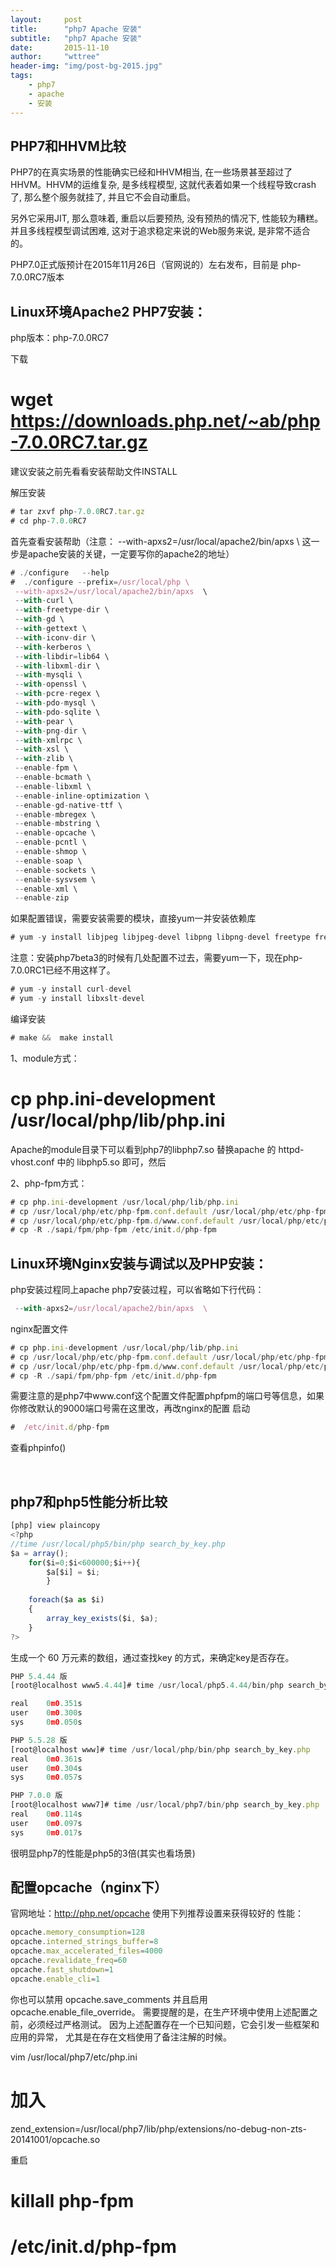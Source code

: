 ```yaml
---
layout:     post
title:      "php7 Apache 安装"
subtitle:   "php7 Apache 安装"
date:       2015-11-10
author:     "wttree"
header-img: "img/post-bg-2015.jpg"
tags:
    - php7
    - apache
    - 安装
---
```





## PHP7和HHVM比较

  PHP7的在真实场景的性能确实已经和HHVM相当, 在一些场景甚至超过了HHVM。HHVM的运维复杂, 是多线程模型, 这就代表着如果一个线程导致crash了, 那么整个服务就挂了, 并且它不会自动重启。
  
  另外它采用JIT, 那么意味着, 重启以后要预热, 没有预热的情况下, 性能较为糟糕。并且多线程模型调试困难, 这对于追求稳定来说的Web服务来说, 是非常不适合的。

  PHP7.0正式版预计在2015年11月26日（官网说的）左右发布，目前是 php-7.0.0RC7版本

## Linux环境Apache2 PHP7安装：

php版本：php-7.0.0RC7

下载
# wget  https://downloads.php.net/~ab/php-7.0.0RC7.tar.gz

建议安装之前先看看安装帮助文件INSTALL

解压安装

```javascript
# tar zxvf php-7.0.0RC7.tar.gz
# cd php-7.0.0RC7
```


首先查看安装帮助（注意： --with-apxs2=/usr/local/apache2/bin/apxs  \  这一步是apache安装的关键，一定要写你的apache2的地址）

```javascript
# ./configure   --help
#  ./configure --prefix=/usr/local/php \
 --with-apxs2=/usr/local/apache2/bin/apxs  \
 --with-curl \
 --with-freetype-dir \
 --with-gd \
 --with-gettext \
 --with-iconv-dir \
 --with-kerberos \
 --with-libdir=lib64 \
 --with-libxml-dir \
 --with-mysqli \
 --with-openssl \
 --with-pcre-regex \
 --with-pdo-mysql \
 --with-pdo-sqlite \
 --with-pear \
 --with-png-dir \
 --with-xmlrpc \
 --with-xsl \
 --with-zlib \
 --enable-fpm \
 --enable-bcmath \
 --enable-libxml \
 --enable-inline-optimization \
 --enable-gd-native-ttf \
 --enable-mbregex \
 --enable-mbstring \
 --enable-opcache \
 --enable-pcntl \
 --enable-shmop \
 --enable-soap \
 --enable-sockets \
 --enable-sysvsem \
 --enable-xml \
 --enable-zip
 ```
 
如果配置错误，需要安装需要的模块，直接yum一并安装依赖库

```javascript
# yum -y install libjpeg libjpeg-devel libpng libpng-devel freetype freetype-devel libxml2 libxml2-devel mysql pcre-devel
```


注意：安装php7beta3的时候有几处配置不过去，需要yum一下，现在php-7.0.0RC1已经不用这样了。

```javascript
# yum -y install curl-devel
# yum -y install libxslt-devel
```

编译安装

```javascript
# make &&  make install
```

1、module方式：
# cp php.ini-development /usr/local/php/lib/php.ini
Apache的module目录下可以看到php7的libphp7.so
替换apache 的 httpd-vhost.conf 中的 libphp5.so 即可，然后


2、php-fpm方式：

```javascript
# cp php.ini-development /usr/local/php/lib/php.ini
# cp /usr/local/php/etc/php-fpm.conf.default /usr/local/php/etc/php-fpm.conf
# cp /usr/local/php/etc/php-fpm.d/www.conf.default /usr/local/php/etc/php-fpm.d/www.conf
# cp -R ./sapi/fpm/php-fpm /etc/init.d/php-fpm
```




## Linux环境Nginx安装与调试以及PHP安装：

php安装过程同上apache php7安装过程，可以省略如下行代码：

```javascript
 --with-apxs2=/usr/local/apache2/bin/apxs  \
```

nginx配置文件

```javascript
# cp php.ini-development /usr/local/php/lib/php.ini
# cp /usr/local/php/etc/php-fpm.conf.default /usr/local/php/etc/php-fpm.conf
# cp /usr/local/php/etc/php-fpm.d/www.conf.default /usr/local/php/etc/php-fpm.d/www.conf
# cp -R ./sapi/fpm/php-fpm /etc/init.d/php-fpm
```

需要注意的是php7中www.conf这个配置文件配置phpfpm的端口号等信息，如果你修改默认的9000端口号需在这里改，再改nginx的配置
启动

```javascript
#  /etc/init.d/php-fpm
```

查看phpinfo()

﻿﻿
﻿﻿
## php7和php5性能分析比较

```javascript
[php] view plaincopy
<?php  
//time /usr/local/php5/bin/php search_by_key.php  
$a = array();  
    for($i=0;$i<600000;$i++){  
        $a[$i] = $i;  
        }  
  
    foreach($a as $i)  
    {  
        array_key_exists($i, $a);  
    }  
?>  
```

生成一个 60 万元素的数组，通过查找key 的方式，来确定key是否存在。

```javascript
PHP 5.4.44 版
[root@localhost www5.4.44]# time /usr/local/php5.4.44/bin/php search_by_key.php

real    0m0.351s
user    0m0.300s
sys     0m0.050s

PHP 5.5.28 版
[root@localhost www]# time /usr/local/php/bin/php search_by_key.php
real    0m0.361s
user    0m0.304s
sys     0m0.057s

PHP 7.0.0 版
[root@localhost www7]# time /usr/local/php7/bin/php search_by_key.php
real    0m0.114s
user    0m0.097s
sys     0m0.017s
```

很明显php7的性能是php5的3倍(其实也看场景)

## 配置opcache（nginx下）
官网地址：http://php.net/opcache
使用下列推荐设置来获得较好的 性能：

```javascript
opcache.memory_consumption=128
opcache.interned_strings_buffer=8
opcache.max_accelerated_files=4000
opcache.revalidate_freq=60
opcache.fast_shutdown=1
opcache.enable_cli=1
```

你也可以禁用 opcache.save_comments 并且启用 opcache.enable_file_override。 需要提醒的是，在生产环境中使用上述配置之前，必须经过严格测试。 因为上述配置存在一个已知问题，它会引发一些框架和应用的异常， 尤其是在存在文档使用了备注注解的时候。 


vim /usr/local/php7/etc/php.ini
# 加入
zend_extension=/usr/local/php7/lib/php/extensions/no-debug-non-zts-20141001/opcache.so

重启
# killall php-fpm
#  /etc/init.d/php-fpm
